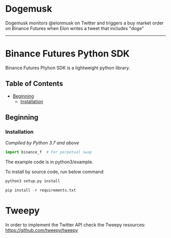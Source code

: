 # Dogemusk

Dogemusk monitors @elonmusk on Twitter and triggers a buy market order on Binance Futures when Elon writes a tweet that includes "doge"

------

# Binance Futures Python SDK

Binance Futures Ptyhon SDK is a lightweight python library. 


## Table of Contents

- [Beginning](#Beginning)
  - [Installation](#Installation)

## Beginning

### Installation

*Compiled by Python 3.7 and above*


```Python
import binance_f  # For perpetual swap
```

The example code is in python3/example.


To install by source code, run below command

```python
python3 setup.py install
```
```python
pip install -r requirements.txt
```

# Tweepy
In order to implement the Twitter API check the Tweepy resources: https://github.com/tweepy/tweepy
